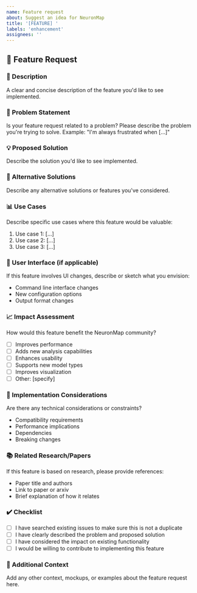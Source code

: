```yaml
---
name: Feature request
about: Suggest an idea for NeuronMap
title: '[FEATURE] '
labels: 'enhancement'
assignees: ''
---
```


## 🚀 Feature Request

### 📝 Description
A clear and concise description of the feature you'd like to see implemented.

### 🎯 Problem Statement
Is your feature request related to a problem? Please describe the problem you're trying to solve.
Example: "I'm always frustrated when [...]"

### 💡 Proposed Solution
Describe the solution you'd like to see implemented.

### 🔄 Alternative Solutions
Describe any alternative solutions or features you've considered.

### 📊 Use Cases
Describe specific use cases where this feature would be valuable:
1. Use case 1: [...]
2. Use case 2: [...]
3. Use case 3: [...]

### 🎨 User Interface (if applicable)
If this feature involves UI changes, describe or sketch what you envision:
- Command line interface changes
- New configuration options
- Output format changes

### 📈 Impact Assessment
How would this feature benefit the NeuronMap community?
- [ ] Improves performance
- [ ] Adds new analysis capabilities
- [ ] Enhances usability
- [ ] Supports new model types
- [ ] Improves visualization
- [ ] Other: [specify]

### 🔧 Implementation Considerations
Are there any technical considerations or constraints?
- Compatibility requirements
- Performance implications
- Dependencies
- Breaking changes

### 📚 Related Research/Papers
If this feature is based on research, please provide references:
- Paper title and authors
- Link to paper or arxiv
- Brief explanation of how it relates

### ✔️ Checklist
- [ ] I have searched existing issues to make sure this is not a duplicate
- [ ] I have clearly described the problem and proposed solution
- [ ] I have considered the impact on existing functionality
- [ ] I would be willing to contribute to implementing this feature

### 📎 Additional Context
Add any other context, mockups, or examples about the feature request here.